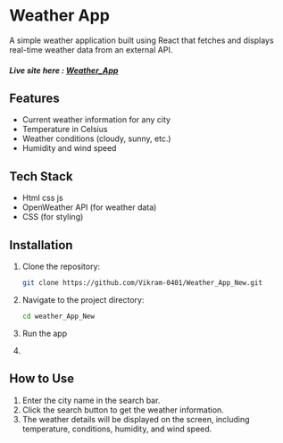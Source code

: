 # Weather App

A simple weather application built using React that fetches and displays real-time weather data from an external API.

##### Live site here : [Weather_App](https://weatherapp-one-gamma.vercel.app/)


## Features

- Current weather information for any city
- Temperature in Celsius
- Weather conditions (cloudy, sunny, etc.)
- Humidity and wind speed

## Tech Stack
- Html css js
- OpenWeather API (for weather data)
- CSS (for styling)

## Installation

1. Clone the repository:
    ```bash
    git clone https://github.com/Vikram-0401/Weather_App_New.git
    ```

2. Navigate to the project directory:
    ```bash
    cd weather_App_New
    ```
3. Run the app
4. 
## How to Use

1. Enter the city name in the search bar.
2. Click the search button to get the weather information.
3. The weather details will be displayed on the screen, including temperature, conditions, humidity, and wind speed.




















